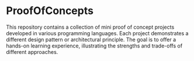 # ProofOfConcepts
This repository contains a collection of mini proof of concept projects developed in various programming languages. Each project demonstrates a different design pattern or architectural principle. The goal is to offer a hands-on learning experience, illustrating the strengths and trade-offs of different approaches.
